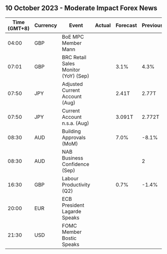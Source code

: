 ## 10 October 2023 - Moderate Impact Forex News

| Time (GMT+8) | Currency | Event | Actual | Forecast | Previous |
|------|----------|-------|--------|----------|----------|
| 04:00 | GBP | BoE MPC Member Mann |  |  |  |
| 07:01 | GBP | BRC Retail Sales Monitor (YoY) (Sep) |  | 3.1% | 4.3% |
| 07:50 | JPY | Adjusted Current Account (Aug) |  | 2.41T | 2.77T |
| 07:50 | JPY | Current Account n.s.a. (Aug) |  | 3.091T | 2.772T |
| 08:30 | AUD | Building Approvals (MoM) |  | 7.0% | -8.1% |
| 08:30 | AUD | NAB Business Confidence (Sep) |  |  | 2 |
| 16:30 | GBP | Labour Productivity (Q2) |  | 0.7% | -1.4% |
| 20:00 | EUR | ECB President Lagarde Speaks |  |  |  |
| 21:30 | USD | FOMC Member Bostic Speaks |  |  |  |
